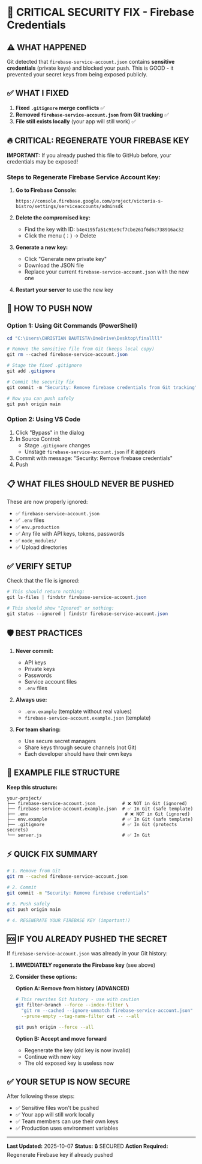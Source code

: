 # 🚨 CRITICAL SECURITY FIX - Firebase Credentials

## ⚠️ WHAT HAPPENED

Git detected that `firebase-service-account.json` contains **sensitive credentials** (private keys) and blocked your push. This is GOOD - it prevented your secret keys from being exposed publicly.

## ✅ WHAT I FIXED

1. **Fixed `.gitignore` merge conflicts** ✅
2. **Removed `firebase-service-account.json` from Git tracking** ✅
3. **File still exists locally** (your app will still work) ✅

## 🔥 CRITICAL: REGENERATE YOUR FIREBASE KEY

**IMPORTANT:** If you already pushed this file to GitHub before, your credentials may be exposed!

### Steps to Regenerate Firebase Service Account Key:

1. **Go to Firebase Console:**
   ```
   https://console.firebase.google.com/project/victoria-s-bistro/settings/serviceaccounts/adminsdk
   ```

2. **Delete the compromised key:**
   - Find the key with ID: `b4e4195fa51c91e9cf7cbe261f6d6c738916ac32`
   - Click the menu (⋮) → Delete

3. **Generate a new key:**
   - Click "Generate new private key"
   - Download the JSON file
   - Replace your current `firebase-service-account.json` with the new one

4. **Restart your server** to use the new key

## 🎯 HOW TO PUSH NOW

### Option 1: Using Git Commands (PowerShell)

```powershell
cd "C:\Users\CHRISTIAN BAUTISTA\OneDrive\Desktop\finallll"

# Remove the sensitive file from Git (keeps local copy)
git rm --cached firebase-service-account.json

# Stage the fixed .gitignore
git add .gitignore

# Commit the security fix
git commit -m "Security: Remove firebase credentials from Git tracking"

# Now you can push safely
git push origin main
```

### Option 2: Using VS Code

1. Click "Bypass" in the dialog
2. In Source Control:
   - Stage `.gitignore` changes
   - Unstage `firebase-service-account.json` if it appears
3. Commit with message: "Security: Remove firebase credentials"
4. Push

## 📋 WHAT FILES SHOULD NEVER BE PUSHED

These are now properly ignored:

- ✅ `firebase-service-account.json`
- ✅ `.env` files
- ✅ `env.production`
- ✅ Any file with API keys, tokens, passwords
- ✅ `node_modules/`
- ✅ Upload directories

## ✅ VERIFY SETUP

Check that the file is ignored:

```powershell
# This should return nothing:
git ls-files | findstr firebase-service-account.json

# This should show "Ignored" or nothing:
git status --ignored | findstr firebase-service-account.json
```

## 🛡️ BEST PRACTICES

1. **Never commit:**
   - API keys
   - Private keys
   - Passwords
   - Service account files
   - `.env` files

2. **Always use:**
   - `.env.example` (template without real values)
   - `firebase-service-account.example.json` (template)

3. **For team sharing:**
   - Use secure secret managers
   - Share keys through secure channels (not Git)
   - Each developer should have their own keys

## 📝 EXAMPLE FILE STRUCTURE

**Keep this structure:**

```
your-project/
├── firebase-service-account.json          # ❌ NOT in Git (ignored)
├── firebase-service-account.example.json  # ✅ In Git (safe template)
├── .env                                    # ❌ NOT in Git (ignored)
├── env.example                            # ✅ In Git (safe template)
├── .gitignore                             # ✅ In Git (protects secrets)
└── server.js                              # ✅ In Git
```

## ⚡ QUICK FIX SUMMARY

```bash
# 1. Remove from Git
git rm --cached firebase-service-account.json

# 2. Commit
git commit -m "Security: Remove firebase credentials"

# 3. Push safely
git push origin main

# 4. REGENERATE YOUR FIREBASE KEY (important!)
```

## 🆘 IF YOU ALREADY PUSHED THE SECRET

If `firebase-service-account.json` was already in your Git history:

1. **IMMEDIATELY regenerate the Firebase key** (see above)
2. **Consider these options:**
   
   **Option A: Remove from history (ADVANCED)**
   ```bash
   # This rewrites Git history - use with caution
   git filter-branch --force --index-filter \
     "git rm --cached --ignore-unmatch firebase-service-account.json" \
     --prune-empty --tag-name-filter cat -- --all
   
   git push origin --force --all
   ```
   
   **Option B: Accept and move forward**
   - Regenerate the key (old key is now invalid)
   - Continue with new key
   - The old exposed key is useless now

## ✅ YOUR SETUP IS NOW SECURE

After following these steps:
- ✅ Sensitive files won't be pushed
- ✅ Your app will still work locally
- ✅ Team members can use their own keys
- ✅ Production uses environment variables

---

**Last Updated:** 2025-10-07
**Status:** 🔒 SECURED
**Action Required:** Regenerate Firebase key if already pushed

